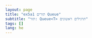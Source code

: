 ```yaml
---
layout: page
title: "ex5a1 תורים Queue"
subtitle: "תור: Queue<T> תרגילים ראשונים"
tags: []
lang: he
---
```



